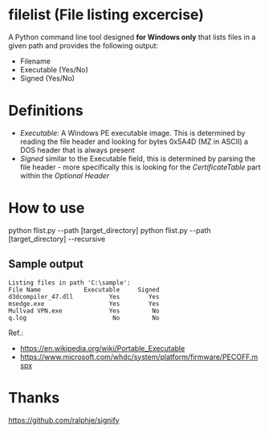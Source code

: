 # filelist (File listing excercise)
A Python command line tool designed __for Windows only__ that lists files in a given path and provides the following output:
- Filename
- Executable (Yes/No)
- Signed (Yes/No)

# Definitions
- _Executable_: A Windows PE executable image. This is determined by reading the file header and looking for bytes 0x5A4D (MZ in ASCII) a DOS header that is always present
- _Signed_ similar to the Executable field, this is determined by parsing the file header - more specifically this is looking for the _CertificateTable_ part within the _Optional Header_ 

# How to use
python flist.py --path [target_directory]
python flist.py --path [target_directory] --recursive

## Sample output
```
Listing files in path 'C:\sample':
File Name            Executable     Signed
d3dcompiler_47.dll          Yes        Yes
msedge.exe                  Yes        Yes
Mullvad VPN.exe             Yes         No
q.log                        No         No
```



Ref.: 
- https://en.wikipedia.org/wiki/Portable_Executable
- https://www.microsoft.com/whdc/system/platform/firmware/PECOFF.mspx

# Thanks
https://github.com/ralphje/signify
